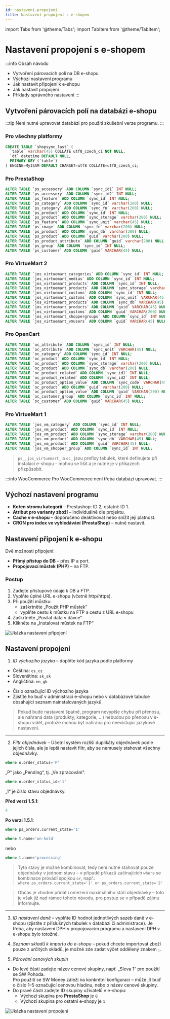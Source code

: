 ```yaml
---
id: nastaveni-propojeni
title: Nastavení propojení s e-shopem
---
```


import Tabs from '@theme/Tabs';
import TabItem from '@theme/TabItem';


# Nastavení propojení s e-shopem

:::info Obsah návodu
- Vytvoření párovacích polí na DB e-shopu
- Výchozí nastavení programu
- Jak nastavit připojení k e-shopu
- Jak nastavit propojení
- Příklady správného nastavení
:::

## Vytvoření párovacích polí na databázi e-shopu

:::tip
Není nutné upravovat databázi pro použití zkušební verze programu.
:::

### Pro všechny platformy

```sql
CREATE TABLE `shopsync_last` (
  `table` varchar(45) COLLATE utf8_czech_ci NOT NULL,
  `dt` datetime DEFAULT NULL,
  PRIMARY KEY (`table`)
) ENGINE=MyISAM DEFAULT CHARSET=utf8 COLLATE=utf8_czech_ci;
```

### Pro PrestaShop

```sql
ALTER TABLE `ps_accessory` ADD COLUMN `sync_id1` INT NULL;
ALTER TABLE `ps_accessory` ADD COLUMN `sync_id2` INT NULL;
ALTER TABLE `ps_feature` ADD COLUMN `sync_id` INT NULL;
ALTER TABLE `ps_category` ADD COLUMN `sync_id` varchar(200) NULL;
ALTER TABLE `ps_category` ADD COLUMN `sync_fn` varchar(200) NULL;
ALTER TABLE `ps_product` ADD COLUMN `sync_id` INT NULL;
ALTER TABLE `ps_product` ADD COLUMN `sync_storage` varchar(200) NULL;
ALTER TABLE `ps_feature` ADD COLUMN `sync_unit` varchar(45) NULL;
ALTER TABLE `ps_image` ADD COLUMN `sync_fn` varchar(200) NULL;
ALTER TABLE `ps_product` ADD COLUMN `sync_db` varchar(200) NULL;
ALTER TABLE `ps_product` ADD COLUMN `guid` varchar(200) NULL;
ALTER TABLE `ps_product_attribute` ADD COLUMN `guid` varchar(200) NULL;
ALTER TABLE `ps_group` ADD COLUMN `sync_id` INT NULL;
ALTER TABLE `ps_customer` ADD COLUMN `guid` VARCHAR(45) NULL;
```

### Pro VirtueMart 2

```sql
ALTER TABLE `jos_virtuemart_categories` ADD COLUMN `sync_id` INT NULL;
ALTER TABLE `jos_virtuemart_medias` ADD COLUMN `sync_id` INT NULL;
ALTER TABLE `jos_virtuemart_products` ADD COLUMN `sync_id` INT NULL;
ALTER TABLE `jos_virtuemart_products` ADD COLUMN `sync_storage` varchar(200) NULL;
ALTER TABLE `jos_virtuemart_customs` ADD COLUMN `sync_id` INT NULL;
ALTER TABLE `jos_virtuemart_customs` ADD COLUMN `sync_unit` VARCHAR(45) NULL;
ALTER TABLE `jos_virtuemart_products` ADD COLUMN `sync_db` VARCHAR(45) NULL;
ALTER TABLE `jos_virtuemart_products` ADD COLUMN `guid` VARCHAR(45) NULL;
ALTER TABLE `jos_virtuemart_customs` ADD COLUMN `guid` VARCHAR(200) NULL;
ALTER TABLE `jos_virtuemart_shoppergroups` ADD COLUMN `sync_id` INT NULL;
ALTER TABLE `jos_virtuemart_vmusers` ADD COLUMN `guid` VARCHAR(45) NULL;
```

### Pro OpenCart

```sql
ALTER TABLE `oc_attribute` ADD COLUMN `sync_id` INT NULL;
ALTER TABLE `oc_attribute` ADD COLUMN `sync_unit` VARCHAR(45) NULL;
ALTER TABLE `oc_category` ADD COLUMN `sync_id` INT NULL;
ALTER TABLE `oc_product` ADD COLUMN `sync_id` INT NULL;
ALTER TABLE `oc_product` ADD COLUMN `sync_storage` varchar(200) NULL;
ALTER TABLE `oc_product` ADD COLUMN `sync_db` varchar(200) NULL;
ALTER TABLE `oc_product_related` ADD COLUMN `sync_id1` INT NULL;
ALTER TABLE `oc_product_related` ADD COLUMN `sync_id2` INT NULL;
ALTER TABLE `oc_product_option_value` ADD COLUMN `sync_code` VARCHAR(45) NULL;
ALTER TABLE `oc_product` ADD COLUMN `guid` varchar(200) NULL;
ALTER TABLE `oc_product_option_value` ADD COLUMN `guid` VARCHAR(200) NULL;
ALTER TABLE `oc_customer_group` ADD COLUMN `sync_id` INT NULL;
ALTER TABLE `oc_customer` ADD COLUMN `guid` VARCHAR(45) NULL;
```

### Pro VirtueMart 1

```sql
ALTER TABLE `jos_vm_category` ADD COLUMN `sync_id` INT NULL;
ALTER TABLE `jos_vm_product` ADD COLUMN `sync_id` INT NULL;
ALTER TABLE `jos_vm_product` ADD COLUMN `sync_storage` varchar(200) NULL;
ALTER TABLE `jos_vm_product` ADD COLUMN `sync_db` VARCHAR(45) NULL;
ALTER TABLE `jos_vm_product` ADD COLUMN `guid` VARCHAR(45) NULL;
ALTER TABLE `jos_vm_shopper_group` ADD COLUMN `sync_id` INT NULL;
```

> `ps_`, `jos_virtuemart_` a `oc_` jsou prefixy tabulek, které definujete při instalaci e-shopu – mohou se lišit a je nutné je v příkazech přizpůsobit.

:::info WooCommerce
Pro WooCommerce není třeba databázi upravovat.
:::

## Výchozí nastavení programu

- **Kořen stromu kategorií** – Prestashop: ID 2, ostatní: ID 1.
- **Atribut pro varianty zboží** – individuálně dle projektu.
- **Cache v e-shopu** – doporučeno deaktivovat nebo snížit její platnost.
- **CRON pro index ve vyhledávání (PrestaShop)** – nutné nastavit.

## Nastavení připojení k e-shopu

Dvě možnosti připojení:

- **Přímý přístup do DB** – přes IP a port.
- **Propojovací můstek (PHP)** – na FTP.

### Postup

1. Zadejte přístupové údaje k DB a FTP.
2. Vyplňte úplné URL e-shopu (včetně http/https).
3. Při použití můstku:
   - zaškrtněte „Použít PHP můstek“
   - vyplňte cestu k můstku na FTP a cestu z URL e-shopu
4. Zaškrtněte „Posílat data v dávce“
5. Klikněte na „Instalovat můstek na FTP“

![Ukázka nastavení připojení](assets/nastavenipripojeni.png)

## Nastavení propojení

1. _ID výchozího jazyka_ – doplňte kód jazyka podle platformy

<Tabs groupId="platform-language">
<TabItem value="virtuemart" label="VirtueMart">

- Čeština: `cs_cz`  
- Slovenština: `sk_sk`  
- Angličtina: `en_gb`  

</TabItem>
<TabItem value="others" label="PrestaShop / OpenCart / WooCommerce">

- Číslo označující ID výchozího jazyka  
- Zjistíte ho buď v administraci e-shopu nebo v databázové tabulce obsahující seznam nainstalovaných jazyků  

</TabItem>
</Tabs>

> Pokud bude nastavení špatně, program nevypíše chybu při přenosu, ale nahraná data (produkty, kategorie, …) nebudou po přenosu v e-shopu vidět, protože mohou být nahrána pro neexistující jazykové nastavení.

---

2. _Filtr objednávek_ – Účetní systém rozliší duplikáty objednávek podle jejich čísla, ale je lepší nastavit filtr, aby se nemusely stahovat všechny objednávky.

<Tabs groupId="platform-orders">
<TabItem value="virtuemart" label="VirtueMart">

```sql
where o.order_status='P'
```

„P“ jako „Pending“, tj. „Ve zpracování“.

</TabItem>
<TabItem value="opencart" label="OpenCart">

```sql
where o.order_status_id='1'
```

„1“ je číslo stavu objednávky.

</TabItem>
<TabItem value="prestashop" label="PrestaShop">

**Před verzí 1.5.1**:
```sql
4
```

**Po verzi 1.5.1**:
```sql
where ps_orders.current_state='1'
```

</TabItem>
<TabItem value="woocommerce" label="WooCommerce">

```sql
where t.name='on-hold'
```
nebo  
```sql
where t.name='processing'
```

</TabItem>
</Tabs>

> Tyto stavy je možné kombinovat, tedy není nutné stahovat pouze objednávky v jednom stavu – v případě příkazů začínajících `where` se kombinace provádí spojkou `or`, např.:  
> `where ps_orders.current_state='1' or ps_orders.current_state='2'`

> Občas je vhodné přidat i omezení maximálního stáří objednávky – toto je však již nad rámec tohoto návodu, pro postup se v případě zájmu informujte.

---

3. _ID nastavení daně_ – vyplňte ID hodnot jednotlivých sazeb daně v e-shopu (zjistíte z příslušných tabulek v databázi či administrace). Je třeba, aby nastavení DPH v propojovacím programu a nastavení DPH v e-shopu bylo totožné.

4. _Seznam skladů k importu do e-shopu_ – pokud chcete importovat zboží pouze z určitých skladů, je možné zde zadat výčet oddělený znakem `;`.

5. _Párování cenových skupin_

- Do levé části zadejte název cenové skupiny, např. „Sleva 1“ pro použití se SW Pohoda.  
  Pro použití se SW Money záleží na konkrétní konfiguraci – může jít buď o číslo 1–5 označující cenovou hladinu, nebo o název cenové skupiny.  
- Do pravé části zadejte ID skupiny uživatelů v e-shopu:  
  - Výchozí skupina pro **PrestaShop** je `0`  
  - Výchozí skupina pro ostatní e-shopy je `1`


![Ukázka nastavení propojení](assets/nastavenipropojeni.png)
